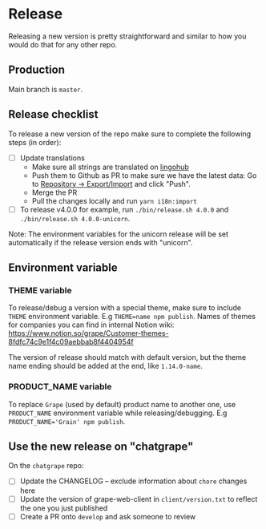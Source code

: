 # Release

Releasing a new version is pretty straightforward and similar to how you would do that for any other repo.

## Production

Main branch is `master`.

## Release checklist

To release a new version of the repo make sure to complete the following steps (in order):

- [ ] Update translations
  - Make sure all strings are translated on [lingohub](https://translate.lingohub.com/ubergrape-gmbh/dashboard/web-client)
  - Push them to Github as PR to make sure we have the latest data: Go to [Repository -> Export/Import](https://translate.lingohub.com/ubergrape-gmbh/dashboard/web-client/repository/export-import) and click "Push".
  - Merge the PR
  - Pull the changes locally and run `yarn i18n:import`
- [ ] To release v4.0.0 for example, run `./bin/release.sh 4.0.0` and `./bin/release.sh 4.0.0-unicorn`.

Note: The environment variables for the unicorn release will be set automatically if the release version ends with "unicorn".

## Environment variable

### THEME variable

To release/debug a version with a special theme, make sure to include `THEME` environment variable.
E.g `THEME=name npm publish`. Names of themes for companies you can find in internal Notion wiki:
https://www.notion.so/grape/Customer-themes-8fdfc74c9e1f4c09aebbab8f4404954f

The version of release should match with default version, but the theme name ending should be added at the end, like `1.14.0-name`.

### PRODUCT_NAME variable

To replace `Grape` (used by default) product name to another one, use `PRODUCT_NAME` environment variable while releasing/debugging.
E.g `PRODUCT_NAME='Grain' npm publish`.

## Use the new release on "chatgrape"

On the `chatgrape` repo:

- [ ] Update the CHANGELOG – exclude information about `chore` changes here
- [ ] Update the version of grape-web-client in `client/version.txt` to reflect the one you just published
- [ ] Create a PR onto `develop` and ask someone to review
